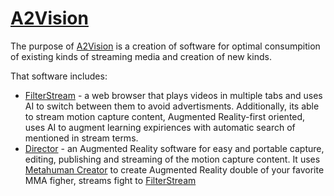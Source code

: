 # [A2Vision](https://www.reddit.com/r/Damnthatsinteresting/comments/qsbz61/this_1950s_newsreel_where_louella_gallagher/?utm_source=share&utm_medium=ios_app&utm_name=iossmf)



The purpose of [A2Vision](https://github.com/A2Vision) is a creation of software for optimal consumpition of existing kinds of streaming media and creation of new kinds.

That software includes:

 - [FilterStream](https://github.com/A2Vision/FilterStream) - a web browser that plays videos in multiple tabs and uses AI to switch between them to avoid advertisments. Additionally, its able to stream motion capture content, Augmented Reality-first oriented, uses AI to augment learning expiriences with automatic search of mentioned in stream terms.
 - [Director](https://github.com/A2Vision/Director) - an Augmented Reality software for easy and portable capture, editing, publishing and streaming of the motion capture content. It uses [Metahuman Creator](https://www.unrealengine.com/en-US/metahuman-creator) to create Augmented Reality double of your favorite MMA figher, streams fight to [FilterStream](https://github.com/A2Vision/FilterStream) 
